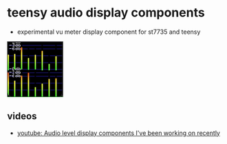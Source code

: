 # teensy audio display components
* experimental vu meter display component for st7735 and teensy

![multiple](docs/multiple_example.gif)

## videos
* [youtube: Audio level display components I've been working on recently](https://youtu.be/1PGVviOpSBU)
